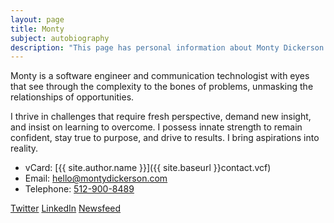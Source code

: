 ```yaml
---
layout: page
title: Monty
subject: autobiography
description: "This page has personal information about Monty Dickerson."
---
```


Monty is a software engineer and communication technologist
with eyes that see through the complexity to the bones of problems,
unmasking the relationships of opportunities.

I thrive in challenges that require fresh perspective, demand new insight,
and insist on learning to overcome.
I possess innate strength to remain confident, stay true to purpose,
and drive to results.
I bring aspirations into reality.

<!-- Send me a note? I would love to hear from you. -->

* vCard: [{{ site.author.name }}]({{ site.baseurl }}contact.vcf)
* Email: <a href='m&#97;&#105;lto&#58;hel&#108;o&#64;mo%6E&#37;74yd&#105;c%&#54;B%65rson&#46;%63&#37;&#54;Fm'>h&#101;l&#108;&#111;&#64;mo&#110;t&#121;dicke&#114;son&#46;com</a>
* Telephone: <a href='tel:+1&#45;5%&#51;1&#50;-9%300&#45;&#56;4&#56;%39'>5&#49;2&#45;900-8489</a>

<p class="socialicons">
    <a class="twitter" href="https://twitter.com/{{ site.author.twitter }}"
      title="Twitter">Twitter</a>
    <a class="linkedin" href="https://linkedin.com/in/{{ site.author.linkedin }}"
      title="LinkedIn">LinkedIn</a>
    <a class="feed" href="{{ site.baseurl }}tech/atom.xml"
      title="Newsfeed">Newsfeed</a>
</p>
